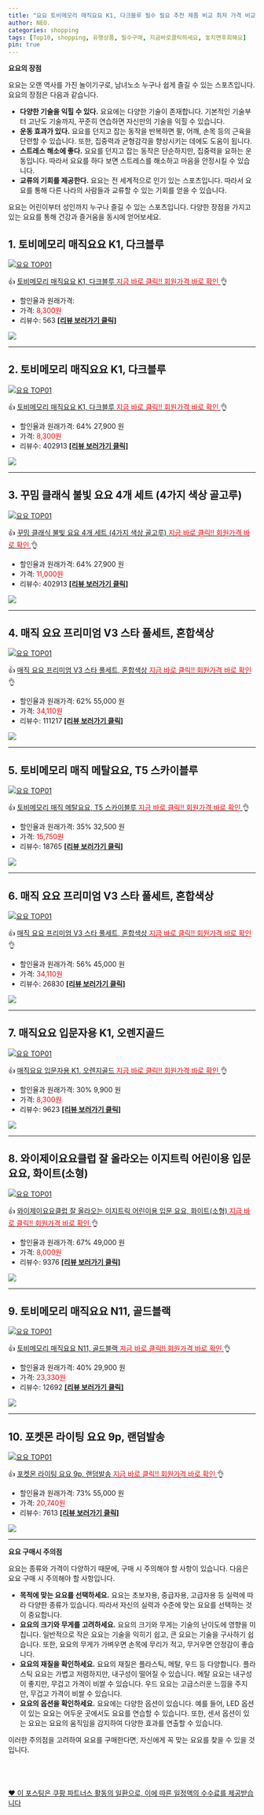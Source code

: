 ```yaml
---
title: "요요 토비메모리 매직요요 K1, 다크블루 필수 필요 추천 제품 비교 최저 가격 비교 장점 구매 후기 구매평"
author: NEO.
categories: shopping
tags: [Top10, shopping, 유행상품, 필수구매, 지금바로클릭하세요, 놓치면후회해요]
pin: true
---
```

**요요의 장점**

요요는 오랜 역사를 가진 놀이기구로, 남녀노소 누구나 쉽게 즐길 수 있는 스포츠입니다. 요요의 장점은 다음과 같습니다.

* **다양한 기술을 익힐 수 있다.** 요요에는 다양한 기술이 존재합니다. 기본적인 기술부터 고난도 기술까지, 꾸준히 연습하면 자신만의 기술을 익힐 수 있습니다.
* **운동 효과가 있다.** 요요를 던지고 잡는 동작을 반복하면 팔, 어깨, 손목 등의 근육을 단련할 수 있습니다. 또한, 집중력과 균형감각을 향상시키는 데에도 도움이 됩니다.
* **스트레스 해소에 좋다.** 요요를 던지고 잡는 동작은 단순하지만, 집중력을 요하는 운동입니다. 따라서 요요를 하다 보면 스트레스를 해소하고 마음을 안정시킬 수 있습니다.
* **교류의 기회를 제공한다.** 요요는 전 세계적으로 인기 있는 스포츠입니다. 따라서 요요를 통해 다른 나라의 사람들과 교류할 수 있는 기회를 얻을 수 있습니다.

요요는 어린이부터 성인까지 누구나 즐길 수 있는 스포츠입니다. 다양한 장점을 가지고 있는 요요를 통해 건강과 즐거움을 동시에 얻어보세요.

   

## 1. 토비메모리 매직요요 K1, 다크블루

[![요요 TOP01](https://thumbnail10.coupangcdn.com/thumbnails/remote/490x490ex/image/rs_quotation_api/nxcp3s3c/bfcb3c5935224b909f41686ea62e248c.jpg)](https://link.coupang.com/re/AFFSDP?lptag=AF3617701&subid=GithubCoopas&pageKey=4624830389&traceid=V0-153&itemId=5736617771&vendorItemId=73035317107)


👍 [토비메모리 매직요요 K1, 다크블루 <font color=red> 지금 바로 클릭!! 회원가격 바로 확인 </font> ](https://link.coupang.com/re/AFFSDP?lptag=AF3617701&subid=GithubCoopas&pageKey=4624830389&traceid=V0-153&itemId=5736617771&vendorItemId=73035317107) 👌 


- 할인율과 원래가격: 
- 가격: <span style='color:red'>8,300원</span>
- 리뷰수: 563  [**[리뷰 보러가기 클릭]**](https://link.coupang.com/re/AFFSDP?lptag=AF3617701&subid=GithubCoopas&pageKey=4624830389&traceid=V0-153&itemId=5736617771&vendorItemId=73035317107)

[![](/discount_price.png)](https://link.coupang.com/re/AFFSDP?lptag=AF3617701&subid=GithubCoopas&pageKey=4624830389&traceid=V0-153&itemId=5736617771&vendorItemId=73035317107)

---


   

## 2. 토비메모리 매직요요 K1, 다크블루

[![요요 TOP01](https://thumbnail10.coupangcdn.com/thumbnails/remote/490x490ex/image/rs_quotation_api/nxcp3s3c/bfcb3c5935224b909f41686ea62e248c.jpg)](https://link.coupang.com/re/AFFSDP?lptag=AF3617701&subid=GithubCoopas&pageKey=4624830389&traceid=V0-153&itemId=5736617771&vendorItemId=73035317107)


👍 [토비메모리 매직요요 K1, 다크블루 <font color=red> 지금 바로 클릭!! 회원가격 바로 확인 </font> ](https://link.coupang.com/re/AFFSDP?lptag=AF3617701&subid=GithubCoopas&pageKey=4624830389&traceid=V0-153&itemId=5736617771&vendorItemId=73035317107) 👌 


- 할인율과 원래가격: 64%  27,900   원
- 가격: <span style='color:red'>8,300원</span>
- 리뷰수: 402913  [**[리뷰 보러가기 클릭]**](https://link.coupang.com/re/AFFSDP?lptag=AF3617701&subid=GithubCoopas&pageKey=4624830389&traceid=V0-153&itemId=5736617771&vendorItemId=73035317107)

[![](/discount_price.png)](https://link.coupang.com/re/AFFSDP?lptag=AF3617701&subid=GithubCoopas&pageKey=4624830389&traceid=V0-153&itemId=5736617771&vendorItemId=73035317107)

---


   

## 3. 꾸밈 클래식 불빛 요요 4개 세트 (4가지 색상 골고루)

[![요요 TOP01](https://thumbnail8.coupangcdn.com/thumbnails/remote/490x490ex/image/vendor_inventory/a3e0/0f118bbbf85c050d3807630d2f9436dbad28d472e658c74259df0dde11d6.jpg)](https://link.coupang.com/re/AFFSDP?lptag=AF3617701&subid=GithubCoopas&pageKey=7283872761&traceid=V0-153&itemId=18602181270&vendorItemId=85738187364)


👍 [꾸밈 클래식 불빛 요요 4개 세트 (4가지 색상 골고루) <font color=red> 지금 바로 클릭!! 회원가격 바로 확인 </font> ](https://link.coupang.com/re/AFFSDP?lptag=AF3617701&subid=GithubCoopas&pageKey=7283872761&traceid=V0-153&itemId=18602181270&vendorItemId=85738187364) 👌 


- 할인율과 원래가격: 64%  27,900   원
- 가격: <span style='color:red'>11,000원</span>
- 리뷰수: 402913  [**[리뷰 보러가기 클릭]**](https://link.coupang.com/re/AFFSDP?lptag=AF3617701&subid=GithubCoopas&pageKey=7283872761&traceid=V0-153&itemId=18602181270&vendorItemId=85738187364)

[![](/discount_price.png)](https://link.coupang.com/re/AFFSDP?lptag=AF3617701&subid=GithubCoopas&pageKey=7283872761&traceid=V0-153&itemId=18602181270&vendorItemId=85738187364)

---


   

## 4. 매직 요요 프리미엄 V3 스타 풀세트, 혼합색상

[![요요 TOP01](https://thumbnail6.coupangcdn.com/thumbnails/remote/490x490ex/image/retail/images/2023/09/26/16/4/a9eb7db0-ad08-4996-a5e1-135399663cbe.jpg)](https://link.coupang.com/re/AFFSDP?lptag=AF3617701&subid=GithubCoopas&pageKey=7538045415&traceid=V0-153&itemId=19809137567&vendorItemId=87298828961)


👍 [매직 요요 프리미엄 V3 스타 풀세트, 혼합색상 <font color=red> 지금 바로 클릭!! 회원가격 바로 확인 </font> ](https://link.coupang.com/re/AFFSDP?lptag=AF3617701&subid=GithubCoopas&pageKey=7538045415&traceid=V0-153&itemId=19809137567&vendorItemId=87298828961) 👌 


- 할인율과 원래가격: 62%  55,000   원
- 가격: <span style='color:red'>34,110원</span>
- 리뷰수: 111217  [**[리뷰 보러가기 클릭]**](https://link.coupang.com/re/AFFSDP?lptag=AF3617701&subid=GithubCoopas&pageKey=7538045415&traceid=V0-153&itemId=19809137567&vendorItemId=87298828961)

[![](/discount_price.png)](https://link.coupang.com/re/AFFSDP?lptag=AF3617701&subid=GithubCoopas&pageKey=7538045415&traceid=V0-153&itemId=19809137567&vendorItemId=87298828961)

---


   

## 5. 토비메모리 매직 메탈요요, T5 스카이블루

[![요요 TOP01](https://thumbnail7.coupangcdn.com/thumbnails/remote/490x490ex/image/rs_quotation_api/y0jpdhwa/02128621927e48f69f67dbc1cac2829f.JPG)](https://link.coupang.com/re/AFFSDP?lptag=AF3617701&subid=GithubCoopas&pageKey=7149142914&traceid=V0-153&itemId=17969999227&vendorItemId=85127250518)


👍 [토비메모리 매직 메탈요요, T5 스카이블루 <font color=red> 지금 바로 클릭!! 회원가격 바로 확인 </font> ](https://link.coupang.com/re/AFFSDP?lptag=AF3617701&subid=GithubCoopas&pageKey=7149142914&traceid=V0-153&itemId=17969999227&vendorItemId=85127250518) 👌 


- 할인율과 원래가격: 35%  32,500   원
- 가격: <span style='color:red'>15,750원</span>
- 리뷰수: 18765  [**[리뷰 보러가기 클릭]**](https://link.coupang.com/re/AFFSDP?lptag=AF3617701&subid=GithubCoopas&pageKey=7149142914&traceid=V0-153&itemId=17969999227&vendorItemId=85127250518)

[![](/discount_price.png)](https://link.coupang.com/re/AFFSDP?lptag=AF3617701&subid=GithubCoopas&pageKey=7149142914&traceid=V0-153&itemId=17969999227&vendorItemId=85127250518)

---


   

## 6. 매직 요요 프리미엄 V3 스타 풀세트, 혼합색상

[![요요 TOP01](https://thumbnail6.coupangcdn.com/thumbnails/remote/490x490ex/image/retail/images/2023/09/26/16/4/a9eb7db0-ad08-4996-a5e1-135399663cbe.jpg)](https://link.coupang.com/re/AFFSDP?lptag=AF3617701&subid=GithubCoopas&pageKey=7538045415&traceid=V0-153&itemId=19809137567&vendorItemId=87298828961)


👍 [매직 요요 프리미엄 V3 스타 풀세트, 혼합색상 <font color=red> 지금 바로 클릭!! 회원가격 바로 확인 </font> ](https://link.coupang.com/re/AFFSDP?lptag=AF3617701&subid=GithubCoopas&pageKey=7538045415&traceid=V0-153&itemId=19809137567&vendorItemId=87298828961) 👌 


- 할인율과 원래가격: 56%  45,000   원
- 가격: <span style='color:red'>34,110원</span>
- 리뷰수: 26830  [**[리뷰 보러가기 클릭]**](https://link.coupang.com/re/AFFSDP?lptag=AF3617701&subid=GithubCoopas&pageKey=7538045415&traceid=V0-153&itemId=19809137567&vendorItemId=87298828961)

[![](/discount_price.png)](https://link.coupang.com/re/AFFSDP?lptag=AF3617701&subid=GithubCoopas&pageKey=7538045415&traceid=V0-153&itemId=19809137567&vendorItemId=87298828961)

---


   

## 7. 매직요요 입문자용 K1, 오렌지골드

[![요요 TOP01](https://thumbnail6.coupangcdn.com/thumbnails/remote/490x490ex/image/rs_quotation_api/z7uegmbe/a164c14545bd4172a7286a32e4752fb9.jpg)](https://link.coupang.com/re/AFFSDP?lptag=AF3617701&subid=GithubCoopas&pageKey=4624830389&traceid=V0-153&itemId=5736617769&vendorItemId=73035317100)


👍 [매직요요 입문자용 K1, 오렌지골드 <font color=red> 지금 바로 클릭!! 회원가격 바로 확인 </font> ](https://link.coupang.com/re/AFFSDP?lptag=AF3617701&subid=GithubCoopas&pageKey=4624830389&traceid=V0-153&itemId=5736617769&vendorItemId=73035317100) 👌 


- 할인율과 원래가격: 30%  9,900   원
- 가격: <span style='color:red'>8,300원</span>
- 리뷰수: 9623  [**[리뷰 보러가기 클릭]**](https://link.coupang.com/re/AFFSDP?lptag=AF3617701&subid=GithubCoopas&pageKey=4624830389&traceid=V0-153&itemId=5736617769&vendorItemId=73035317100)

[![](/discount_price.png)](https://link.coupang.com/re/AFFSDP?lptag=AF3617701&subid=GithubCoopas&pageKey=4624830389&traceid=V0-153&itemId=5736617769&vendorItemId=73035317100)

---


   

## 8. 와이제이요요클럽 잘 올라오는 이지트릭 어린이용 입문 요요, 화이트(소형)

[![요요 TOP01](https://thumbnail6.coupangcdn.com/thumbnails/remote/490x490ex/image/vendor_inventory/6991/64a460187c3d28fcf5467ae968f521416fc5bea423c03e6a673e807ef533.jpg)](https://link.coupang.com/re/AFFSDP?lptag=AF3617701&subid=GithubCoopas&pageKey=1771908676&traceid=V0-153&itemId=3017022815&vendorItemId=86484108625)


👍 [와이제이요요클럽 잘 올라오는 이지트릭 어린이용 입문 요요, 화이트(소형) <font color=red> 지금 바로 클릭!! 회원가격 바로 확인 </font> ](https://link.coupang.com/re/AFFSDP?lptag=AF3617701&subid=GithubCoopas&pageKey=1771908676&traceid=V0-153&itemId=3017022815&vendorItemId=86484108625) 👌 


- 할인율과 원래가격: 67%  49,000   원
- 가격: <span style='color:red'>8,000원</span>
- 리뷰수: 9376  [**[리뷰 보러가기 클릭]**](https://link.coupang.com/re/AFFSDP?lptag=AF3617701&subid=GithubCoopas&pageKey=1771908676&traceid=V0-153&itemId=3017022815&vendorItemId=86484108625)

[![](/discount_price.png)](https://link.coupang.com/re/AFFSDP?lptag=AF3617701&subid=GithubCoopas&pageKey=1771908676&traceid=V0-153&itemId=3017022815&vendorItemId=86484108625)

---


   

## 9. 토비메모리 매직요요 N11, 골드블랙

[![요요 TOP01](https://thumbnail9.coupangcdn.com/thumbnails/remote/490x490ex/image/retail/images/4342643875039158-4f9b7364-3825-4f69-9d64-27c8b3cee483.jpg)](https://link.coupang.com/re/AFFSDP?lptag=AF3617701&subid=GithubCoopas&pageKey=7563639111&traceid=V0-153&itemId=19932130041&vendorItemId=72995516739)


👍 [토비메모리 매직요요 N11, 골드블랙 <font color=red> 지금 바로 클릭!! 회원가격 바로 확인 </font> ](https://link.coupang.com/re/AFFSDP?lptag=AF3617701&subid=GithubCoopas&pageKey=7563639111&traceid=V0-153&itemId=19932130041&vendorItemId=72995516739) 👌 


- 할인율과 원래가격: 40%  29,900   원
- 가격: <span style='color:red'>23,330원</span>
- 리뷰수: 12692  [**[리뷰 보러가기 클릭]**](https://link.coupang.com/re/AFFSDP?lptag=AF3617701&subid=GithubCoopas&pageKey=7563639111&traceid=V0-153&itemId=19932130041&vendorItemId=72995516739)

[![](/discount_price.png)](https://link.coupang.com/re/AFFSDP?lptag=AF3617701&subid=GithubCoopas&pageKey=7563639111&traceid=V0-153&itemId=19932130041&vendorItemId=72995516739)

---


   

## 10. 포켓몬 라이팅 요요 9p, 랜덤발송

[![요요 TOP01](https://thumbnail10.coupangcdn.com/thumbnails/remote/490x490ex/image/retail/images/2023/07/03/16/3/c32c8835-4bfe-49bf-923b-c05d9de8a4ee.jpg)](https://link.coupang.com/re/AFFSDP?lptag=AF3617701&subid=GithubCoopas&pageKey=7440355248&traceid=V0-153&itemId=19346007631&vendorItemId=86459384956)


👍 [포켓몬 라이팅 요요 9p, 랜덤발송 <font color=red> 지금 바로 클릭!! 회원가격 바로 확인 </font> ](https://link.coupang.com/re/AFFSDP?lptag=AF3617701&subid=GithubCoopas&pageKey=7440355248&traceid=V0-153&itemId=19346007631&vendorItemId=86459384956) 👌 


- 할인율과 원래가격: 73%  55,000   원
- 가격: <span style='color:red'>20,740원</span>
- 리뷰수: 7613  [**[리뷰 보러가기 클릭]**](https://link.coupang.com/re/AFFSDP?lptag=AF3617701&subid=GithubCoopas&pageKey=7440355248&traceid=V0-153&itemId=19346007631&vendorItemId=86459384956)

[![](/discount_price.png)](https://link.coupang.com/re/AFFSDP?lptag=AF3617701&subid=GithubCoopas&pageKey=7440355248&traceid=V0-153&itemId=19346007631&vendorItemId=86459384956)

---
**요요 구매시 주의점**

요요는 종류와 가격이 다양하기 때문에, 구매 시 주의해야 할 사항이 있습니다. 다음은 요요 구매 시 주의해야 할 사항입니다.

* **목적에 맞는 요요를 선택하세요.** 요요는 초보자용, 중급자용, 고급자용 등 실력에 따라 다양한 종류가 있습니다. 따라서 자신의 실력과 수준에 맞는 요요를 선택하는 것이 중요합니다.
* **요요의 크기와 무게를 고려하세요.** 요요의 크기와 무게는 기술의 난이도에 영향을 미칩니다. 일반적으로 작은 요요는 기술을 익히기 쉽고, 큰 요요는 기술을 구사하기 쉽습니다. 또한, 요요의 무게가 가벼우면 손목에 무리가 적고, 무거우면 안정감이 좋습니다.
* **요요의 재질을 확인하세요.** 요요의 재질은 플라스틱, 메탈, 우드 등 다양합니다. 플라스틱 요요는 가볍고 저렴하지만, 내구성이 떨어질 수 있습니다. 메탈 요요는 내구성이 좋지만, 무겁고 가격이 비쌀 수 있습니다. 우드 요요는 고급스러운 느낌을 주지만, 무겁고 가격이 비쌀 수 있습니다.
* **요요의 옵션을 확인하세요.** 요요에는 다양한 옵션이 있습니다. 예를 들어, LED 옵션이 있는 요요는 어두운 곳에서도 요요를 연습할 수 있습니다. 또한, 센서 옵션이 있는 요요는 요요의 움직임을 감지하여 다양한 효과를 연출할 수 있습니다.

이러한 주의점을 고려하여 요요를 구매한다면, 자신에게 꼭 맞는 요요를 찾을 수 있을 것입니다.<br><br><br><br><br> [ ❤  이 포스팅은 쿠팡 파트너스 활동의 일환으로, 이에 따른 일정액의 수수료를 제공받습니다](https://link.coupang.com/a/bcEFyh)